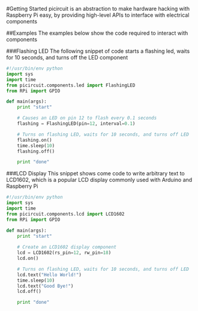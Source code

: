 #Getting Started
picircuit is an abstraction to make hardware hacking with Raspberry Pi easy, by providing high-level APIs to interface with electrical components

##Examples
The examples below show the code required to interact with components

###Flashing LED
The following snippet of code starts a flashing led, waits for 10 seconds, and turns off the LED component

```python
#!/usr/bin/env python
import sys
import time
from picircuit.components.led import FlashingLED
from RPi import GPIO

def main(args):
    print "start"

    # Causes an LED on pin 12 to flash every 0.1 seconds
    flashing = FlashingLED(pin=12, interval=0.1)

    # Turns on flashing LED, waits for 10 seconds, and turns off LED
    flashing.on()
    time.sleep(10)
    flashing.off()

    print "done"
```

###LCD Display
This snippet shows come code to write arbitrary text to LCD1602, which is a popular LCD display commonly used with Arduino and Raspberry Pi

```python
#!/usr/bin/env python
import sys
import time
from picircuit.components.lcd import LCD1602
from RPi import GPIO

def main(args):
    print "start"
    
    # Create an LCD1602 display component
    lcd = LCD1602(rs_pin=12, rw_pin=18)
    lcd.on()

    # Turns on flashing LED, waits for 10 seconds, and turns off LED
    lcd.text("Hello World!")
    time.sleep(10)
    lcd.text("Good Bye!")
    lcd.off()

    print "done"
```
